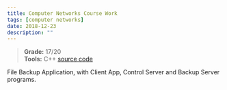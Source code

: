 ```yaml
---
title: Computer Networks Course Work
tags: [computer networks]
date: 2018-12-23
description: ""
---
```


> **Grade:** 17/20  
> **Tools:** C++
> [source code](https://github.com/Pedro-Bernardo/Computer-Networks-Course-Project)

File Backup Application, with Client App, Control Server and Backup Server programs.
